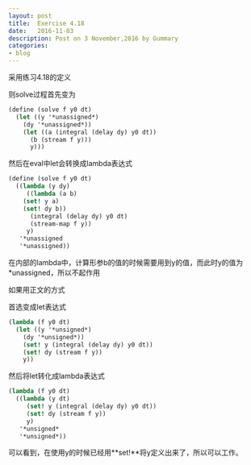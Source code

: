 ```yaml
---
layout: post
title:  Exercise 4.18
date:   2016-11-03
description: Post on 3 November,2016 by Gummary
categories:
- blog
---
```


采用练习4.18的定义

则solve过程首先变为

~~~scheme
(define (solve f y0 dt)
  (let ((y '*unassigned*)
	(dy '*unassigned*))
    (let ((a (integral (delay dy) y0 dt))
	  (b (stream f y)))
      y)))
~~~

然后在eval中let会转换成lambda表达式

~~~scheme
(define (solve f y0 dt)
  ((lambda (y dy)
     ((lambda (a b)
	(set! y a)
	(set! dy b))
      (integral (delay dy) y0 dt)
      (stream-map f y))
     y)
   '*unassigned
   '*unassigned))
~~~

在内部的lambda中，计算形参b的值的时候需要用到y的值，而此时y的值为*unassigned，所以不起作用

如果用正文的方式

首选变成let表达式

~~~scheme
(lambda (f y0 dt)
  (let ((y '*unsigned*)
	(dy '*unsigned*))
    (set! y (integral (delay dy) y0 dt))
    (set! dy (stream f y))
    y))
~~~

然后将let转化成lambda表达式

~~~scheme
(lambda (f y0 dt)
  ((lambda (y dt)
     (set! y (integral (delay dy) y0 dt))
     (set! dy (stream f y))
     y)
   '*unsigned*
   '*unsigned*))
~~~

可以看到，在使用y的时候已经用**set!**将y定义出来了，所以可以工作。

